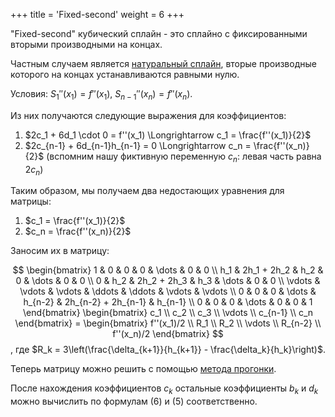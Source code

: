 +++
title = 'Fixed-second'
weight = 6
+++

"Fixed-second" кубический сплайн - это сплайно с фиксированными вторыми производными на концах.

Частным случаем является [натуральный сплайн](natural.md), вторые производные которого на концах устанавливаются равными нулю.

Условия: $S_1''(x_1) = f''(x_1), \ S_{n-1}''(x_n) = f''(x_n)$.

Из них получаются следующие выражения для коэффициентов:
1. $2c_1 + 6d_1 \cdot 0 = f''(x_1) \Longrightarrow c_1 = \frac{f''(x_1)}{2}$
2. $2c_{n-1} + 6d_{n-1}h_{n-1} = 0 \Longrightarrow c_n = \frac{f''(x_n)}{2}$ (вспомним нашу фиктивную переменную $c_n$: левая часть равна $2c_n$)

Таким образом, мы получаем два недостающих уравнения для матрицы:
1. $c_1 = \frac{f''(x_1)}{2}$
2. $c_n = \frac{f''(x_n)}{2}$

Заносим их в матрицу:

$$
\begin{bmatrix}
	1 & 0 & 0 & 0 & \dots & 0 & 0 \\
	h_1 & 2h_1 + 2h_2 & h_2 & 0 & \dots & 0 & 0 \\
	0 & h_2 & 2h_2 + 2h_3 & h_3 & \dots & 0 & 0 \\
	\vdots & \vdots & \vdots & \ddots & \ddots & \vdots & \vdots \\
	0 & 0 & 0 & \dots & h_{n-2} & 2h_{n-2} + 2h_{n-1} & h_{n-1} \\
	0 & 0 & 0 & \dots & 0 & 0 & 1
\end{bmatrix}
\begin{bmatrix}
	c_1 \\ c_2 \\ c_3 \\ \vdots \\ c_{n-1} \\ c_n
\end{bmatrix}
= \begin{bmatrix}
	f''(x_1)/2 \\ R_1 \\ R_2 \\ \vdots \\ R_{n-2} \\ f''(x_n)/2
\end{bmatrix}
$$
, где $R_k = 3\left(\frac{\delta_{k+1}}{h_{k+1}} - \frac{\delta_k}{h_k}\right)$.

Теперь матрицу можно решить с помощью [метода прогонки](https://ru.wikipedia.org/wiki/Метод_прогонки).

После нахождения коэффициентов $c_k$ остальные коэффициенты $b_k$ и $d_k$ можно вычислить по формулам (6) и (5) соответственно.